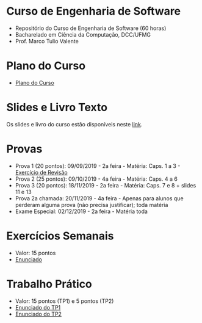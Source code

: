 # Curso de Engenharia de Software

* Repositório do Curso de Engenharia de Software (60 horas)
* Bacharelado em Ciência da Computação, DCC/UFMG
* Prof. Marco Tulio Valente

# Plano do Curso

* [Plano do Curso](https://docs.google.com/presentation/d/13x7qf92piGYh9d8doLylFKq7NjiSw5k5mv-uN_QCrc4/edit?usp=sharing)

# Slides e Livro Texto

Os slides e livro do curso estão disponíveis neste [link](https://engsoftmoderna.info).

# Provas

* Prova 1 (20 pontos): 09/09/2019 - 2a feira - Matéria: Caps. 1 a 3 - [Exercício de Revisão](https://docs.google.com/document/d/1auel_-zVVAdXW2EROP9IiEydzmbdPqVVSwqNqMbEZdA/edit?usp=sharing)
* Prova 2 (25 pontos): 09/10/2019 - 4a feira - Matéria: Caps. 4 a 6
* Prova 3 (20 pontos): 18/11/2019 - 2a feira - Matéria: Caps. 7 e 8 + slides 11 e 13
* Prova 2a chamada: 20/11/2019 - 4a feira - Apenas para alunos que perderam alguma prova (não precisa justificar); toda matéria
* Exame Especial: 02/12/2019 - 2a feira - Matéria toda

# Exercícios Semanais

* Valor: 15 pontos
* [Enunciado](https://docs.google.com/document/d/1TDtA3cyu9Rv3P51lNL0URq1_1BInzNEpobSMCg2227Y/edit?usp=sharing)

# Trabalho Prático

* Valor: 15 pontos (TP1) e 5 pontos (TP2)
* [Enunciado do TP1](https://docs.google.com/document/d/1iVDRva2ce0sFtuMjv1jClt_Z29d5QKelzQHWYflLRfo/edit?usp=sharing)
* [Enunciado do TP2](https://docs.google.com/document/d/159nEyUVGYdr7EVYwQ8l-Lwl-83vdjJLpuGLU8VHmvuA/edit?usp=sharing)

